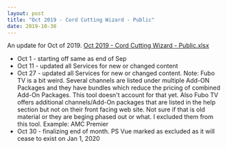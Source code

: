 ```yaml
---
layout: post
title: "Oct 2019 - Cord Cutting Wizard - Public"
date: 2019-10-30
---
```

<p>An update for Oct of 2019. <a href="/Oct 2019 - Cord Cutting Wizard - Public.xlsx">Oct 2019 - Cord Cutting Wizard - Public.xlsx</a>
  <p>
    <ul>
      <li>Oct 1 - starting off same as end of Sep
      <li>Oct 11 - updated all Services for new or changed content
      <li>Oct 27 - updated all Services for new or changed content. Note: Fubo TV is a bit weird. Several channels are listed under multiple Add-ON Packages and they have bundles which reduce the pricing of combined Add-On Packages. This tool doesn't account for that yet. Also Fubo TV offers additional channels/Add-On packages that are listed in the help section but not on their front facing web site. Not sure if that is old material or they are beging phased out or what. I excluded them from this tool. Example: AMC Premier
      <li>Oct 30 - finalizing end of month. PS Vue marked as excluded as it will cease to exist on Jan 1, 2020

